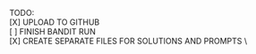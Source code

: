 
TODO: \
 [X] UPLOAD TO GITHUB \
 [ ] FINISH BANDIT RUN \
 [X] CREATE SEPARATE FILES FOR SOLUTIONS AND PROMPTS \
